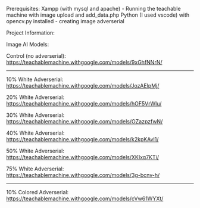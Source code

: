 Prerequisites:
Xampp (with mysql and apache) - Running the teachable machine with image upload and add_data.php
Python (I used vscode) with opencv.py installed - creating image adverserial

Project Information:

Image AI Models:

Control (no adverserial): https://teachablemachine.withgoogle.com/models/9xGhfNNrN/

------------------------------------------------------------------------------------------

10% White Adverserial: https://teachablemachine.withgoogle.com/models/JozAElpMj/

20% White Adverserial: https://teachablemachine.withgoogle.com/models/hOF5VrWlu/

30% White Adverserial: https://teachablemachine.withgoogle.com/models/OZazpzfwN/

40% White Adverserial: https://teachablemachine.withgoogle.com/models/k2kpKAvl1/

50% White Adverserial: https://teachablemachine.withgoogle.com/models/XKIxq7KTi/

75% White Adverserial: https://teachablemachine.withgoogle.com/models/3g-bcnv-h/

------------------------------------------------------------------------------------------
10% Colored Adverserial: https://teachablemachine.withgoogle.com/models/cVw61WYXt/
